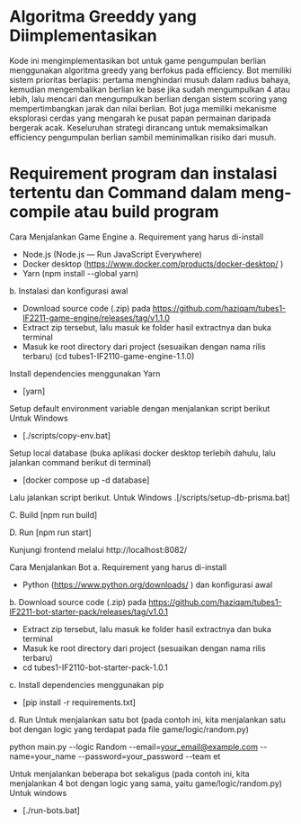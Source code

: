 # Algoritma Greeddy yang Diimplementasikan
Kode ini mengimplementasikan bot untuk game pengumpulan berlian menggunakan algoritma greedy yang berfokus pada efficiency. Bot memiliki sistem prioritas berlapis: pertama menghindari musuh dalam radius bahaya, kemudian mengembalikan berlian ke base jika sudah mengumpulkan 4 atau lebih, lalu mencari dan mengumpulkan berlian dengan sistem scoring yang mempertimbangkan jarak dan nilai berlian. Bot juga memiliki mekanisme eksplorasi cerdas yang mengarah ke pusat papan permainan daripada bergerak acak. Keseluruhan strategi dirancang untuk memaksimalkan efficiency pengumpulan berlian sambil meminimalkan risiko dari musuh.

# Requirement program dan instalasi tertentu dan Command dalam meng-compile atau build program

Cara Menjalankan Game Engine
a. Requirement yang harus di-install 
- Node.js (Node.js — Run JavaScript Everywhere) 
- Docker desktop (https://www.docker.com/products/docker-desktop/ )
- Yarn (npm install --global yarn)

b. Instalasi dan konfigurasi awal
- Download source code (.zip) pada https://github.com/haziqam/tubes1-IF2211-game-engine/releases/tag/v1.1.0 
- Extract zip tersebut, lalu masuk ke folder hasil extractnya dan buka terminal 
- Masuk ke root directory dari project (sesuaikan dengan nama rilis terbaru) 
  (cd tubes1-IF2110-game-engine-1.1.0)

Install dependencies menggunakan Yarn 
- [yarn]

Setup default environment variable dengan menjalankan script berikut Untuk Windows
- [./scripts/copy-env.bat]

Setup local database (buka aplikasi docker desktop terlebih dahulu, lalu jalankan command berikut di terminal)
- [docker compose up -d database] 

Lalu jalankan script berikut. Untuk Windows 
.[/scripts/setup-db-prisma.bat] 

C. Build 
[npm run build]

D. Run
[npm run start]
 
Kunjungi frontend melalui http://localhost:8082/



Cara Menjalankan Bot
a. Requirement yang harus di-install 
- Python (https://www.python.org/downloads/ ) dan konfigurasi awal 

b. Download source code (.zip) pada https://github.com/haziqam/tubes1-IF2211-bot-starter-pack/releases/tag/v1.0.1
- Extract zip tersebut, lalu masuk ke folder hasil extractnya dan buka terminal 
- Masuk ke root directory dari project (sesuaikan dengan nama rilis terbaru) 
- cd tubes1-IF2110-bot-starter-pack-1.0.1 

c. Install dependencies menggunakan pip 
- [pip install -r requirements.txt]

d. Run
Untuk menjalankan satu bot (pada contoh ini, kita menjalankan satu bot dengan logic yang terdapat pada file game/logic/random.py) 

python main.py --logic Random --email=your_email@example.com --name=your_name --password=your_password --team et

Untuk menjalankan beberapa bot sekaligus (pada contoh ini, kita menjalankan 4 bot dengan logic yang sama, yaitu game/logic/random.py)
Untuk windows 
- [./run-bots.bat] 


